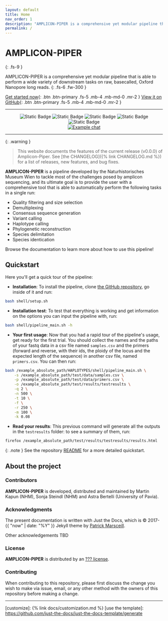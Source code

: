 ```yaml
---
layout: default
title: Home
nav_order: 1
description: "AMPLICON-PIPER is a comprehensive yet modular pipeline that is able to perform a wide variety of downstream tasks on raw, basecalled, Oxford Nanopore long reads."
permalink: /
---
```


# AMPLICON-PIPER
{: .fs-9 }

AMPLICON-PIPER is a comprehensive yet modular pipeline that is able to perform a wide variety of downstream tasks on raw, basecalled, Oxford Nanopore long reads.
{: .fs-6 .fw-300 }

[Get started now](#quickstart){: .btn .btn-primary .fs-5 .mb-4 .mb-md-0 .mr-2 }
[View it on GitHub](https://github.com/nhmvienna/HAPLOTYPES){: .btn .btn-primary .fs-5 .mb-4 .mb-md-0 .mr-2 }

---

<div align="center">
    <img src="https://img.shields.io/badge/Language-Bash-Green" alt="Static Badge">
   <img src="https://img.shields.io/badge/Production_status-Beta-green" alt="Static Badge">
   <img src="https://img.shields.io/badge/Release-v0.0.0-purple" alt="Static Badge">
   <img src="https://img.shields.io/badge/Requires-Mamba_and_Conda-red" alt="Static Badge">
   <img src="https://img.shields.io/badge/Supported_platforms-linux/macOS-brown" alt="Static Badge">
   <div>
        <a href="https://cat-bounce.com/"><img src="../../assets/images/amplicon-piper.gif" alt="Example chat" align="center"></a>
   </div>
</div>

---

{: .warning }
> This website documents the features of the current release (v0.0.0) of Amplicon-Piper. See [the CHANGELOG]({% link CHANGELOG.md %}) for a list of releases, new features, and bug fixes.

**AMPLICON-PIPER** is a pipeline developed by the Naturhistorisches Museum Wien to tackle most of the challenges posed by amplicon sequencing, and its ultimate goal is to provide the user with a comprehensive tool that is able to automatically perform the following tasks in a single run:

* Quality filtering and size selection
* Demultiplexing
* Consensus sequence generation
* Variant calling
* Haplotype calling
* Phylogenetic reconstruction
* Species delimitation
* Species identication


Browse the documentation to learn more about how to use this pipeline!

## Quickstart

Here you'll get a quick tour of the pipeline:

* **Installation**: To install the pipeline, clone [the GitHub repository](https://github.com/nhmvienna/HAPLOTYPES), go inside of it and run:

```bash
bash shell/setup.sh
```

* **Installation test**: To test that everything is working and get information on the options you can input the pipeline with, run:

```bash
bash shell/pipeline_main.sh -h
```

* **Your first usage**: Now that you had a rapid tour of the pipeline's usage, get ready for the first trial. You should collect the names and the paths of your fastq data in a csv file named `samples.csv` and the primers (forward and reverse, with their ids, the ploidy of the locus and the expected length of the sequence) in another csv file, named `primers.csv`. You can then run:

```bash
bash /example_absolute_path/HAPLOTYPES/shell/pipeline_main.sh \
    -s /example_absolute_path/test/data/samples.csv \
    -p /example_absolute_path/test/data/primers.csv \
    -o /example_absolute_path/test/results/testresults \
    -q 2 \
    -n 500 \
    -t 10 \
    -f \
    -r 250 \
    -m 100 \
    -k 0.08
```
* **Read your results**: This previous command will generate all the outputs in the `testresults` folder: to see a summary of them, run:

```bash
firefox /example_absolute_path/test/results/testresults/results.html
```

{: .note }
See the repository [README][Pipeline README] for a more detailed quickstart.

## About the project

### Contributors

**AMPLICON-PIPER** is developed, distributed and maintained by Martin Kapun (NHM), Sonja Steindl (NHM) and Astra Bertelli (University of Pavia).

### Acknowledgments

The present documentation is written with Just the Docs, which is &copy; 2017-{{ "now" | date: "%Y" }} Jekyll theme by [Patrick Marsceill](https://patrickmarsceill.com).

Other acknowledgements TBD

### License

**AMPLICON-PIPER** is distributed by an [??? license](https://github.com/nhmvienna/HAPLOTYES/blob/main/LICENSE).

### Contributing

When contributing to this repository, please first discuss the change you wish to make via issue,
email, or any other method with the owners of this repository before making a change. 

----

[^1]: The [source file for this page] uses all three markup languages.

[^2]: [It can take up to 10 minutes for changes to your site to publish after you push the changes to GitHub](https://docs.github.com/en/pages/setting-up-a-github-pages-site-with-jekyll/creating-a-github-pages-site-with-jekyll#creating-your-site).

[Jekyll]: https://jekyllrb.com
[Markdown]: https://daringfireball.net/projects/markdown/
[Liquid]: https://github.com/Shopify/liquid/wiki
[Front matter]: https://jekyllrb.com/docs/front-matter/
[Jekyll configuration]: https://jekyllrb.com/docs/configuration/
[source file for this page]: https://github.com/just-the-docs/just-the-docs/blob/main/index.md
[Just the Docs Template]: https://just-the-docs.github.io/just-the-docs-template/
[Just the Docs]: https://just-the-docs.com
[Just the Docs repo]: https://github.com/just-the-docs/just-the-docs
[Pipeline README]: https://github.com/nhmvienna/HAPLOTYPES/blob/main/README.md
[GitHub Pages]: https://pages.github.com/
[Template README]: https://github.com/just-the-docs/just-the-docs-template/blob/main/README.md
[GitHub Pages / Actions workflow]: https://github.blog/changelog/2022-07-27-github-pages-custom-github-actions-workflows-beta/
[customize]: {% link docs/customization.md %}
[use the template]: https://github.com/just-the-docs/just-the-docs-template/generate

